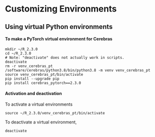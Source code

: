# Customizing Environments

## Using virtual Python environments

#### To make a PyTorch virtual environment for Cerebras

```console
mkdir ~/R_2.3.0
cd ~/R_2.3.0
# Note: "deactivate" does not actually work in scripts.
deactivate
rm -r venv_cerebras_pt
/software/cerebras/python3.8/bin/python3.8 -m venv venv_cerebras_pt
source venv_cerebras_pt/bin/activate
pip install --upgrade pip
pip install cerebras_pytorch==2.3.0
```

<!--- No longer any TensorFlow wheel
#### To make a TensorFlow virtual environment for Cerebras
--->

#### Activation and deactivation

To activate a virtual environments

```console
source ~/R_2.3.0/venv_cerebras_pt/bin/activate
```

To deactivate a virtual environment,

```console
deactivate
```
